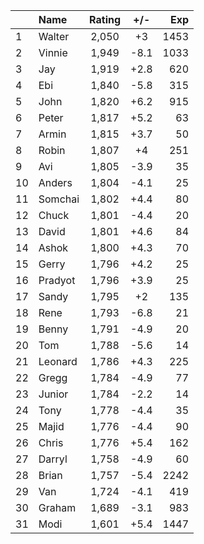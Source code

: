 | |Name|Rating|+/-|Exp|
|-|:---|:----:|:-:|--:|
|1|Walter|2,050|+3|1453|
|2|Vinnie|1,949|-8.1|1033|
|3|Jay|1,919|+2.8|620|
|4|Ebi|1,840|-5.8|315|
|5|John|1,820|+6.2|915|
|6|Peter|1,817|+5.2|63|
|7|Armin|1,815|+3.7|50|
|8|Robin|1,807|+4|251|
|9|Avi|1,805|-3.9|35|
|10|Anders|1,804|-4.1|25|
|11|Somchai|1,802|+4.4|80|
|12|Chuck|1,801|-4.4|20|
|13|David|1,801|+4.6|84|
|14|Ashok|1,800|+4.3|70|
|15|Gerry|1,796|+4.2|25|
|16|Pradyot|1,796|+3.9|25|
|17|Sandy|1,795|+2|135|
|18|Rene|1,793|-6.8|21|
|19|Benny|1,791|-4.9|20|
|20|Tom|1,788|-5.6|14|
|21|Leonard|1,786|+4.3|225|
|22|Gregg|1,784|-4.9|77|
|23|Junior|1,784|-2.2|14|
|24|Tony|1,778|-4.4|35|
|25|Majid|1,776|-4.4|90|
|26|Chris|1,776|+5.4|162|
|27|Darryl|1,758|-4.9|60|
|28|Brian|1,757|-5.4|2242|
|29|Van|1,724|-4.1|419|
|30|Graham|1,689|-3.1|983|
|31|Modi|1,601|+5.4|1447|
